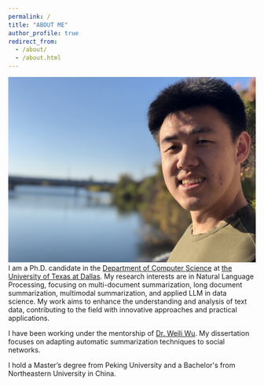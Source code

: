 ```yaml
---
permalink: /
title: "ABOUT ME"
author_profile: true
redirect_from: 
  - /about/
  - /about.html
---
```

![Alt text](/images/photo1.jpg)
I am a Ph.D. candidate in the [Department of Computer Science](https://cs.utdallas.edu/) at [the University of Texas at Dallas](https://www.utdallas.edu/). My research interests are in Natural Language Processing, focusing on multi-document summarization, long document summarization, multimodal summarization, and applied LLM in data science. My work aims to enhance the understanding and analysis of text data, contributing to the field with innovative approaches and practical applications.

I have been working under the mentorship of [Dr. Weili Wu](https://personal.utdallas.edu/~weiliwu/). My dissertation focuses on adapting automatic summarization techniques to social networks.

I hold a Master’s degree from Peking University and a Bachelor's from Northeastern University in China.
